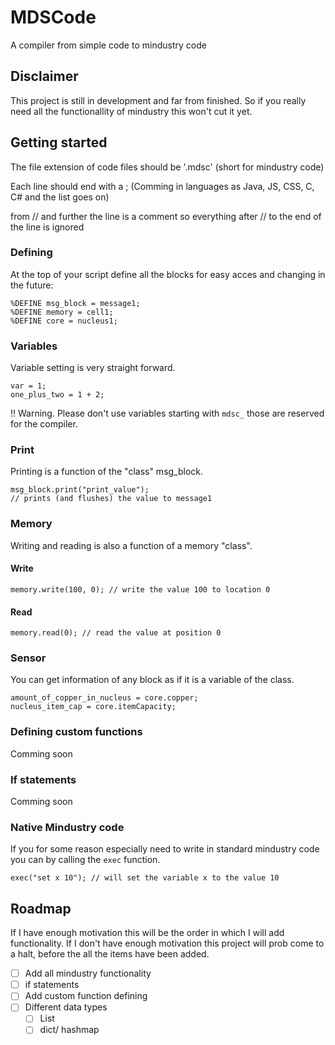 # MDSCode
A compiler from simple code to mindustry code

## Disclaimer
This project is still in development and far from finished. So if you really need all the functionallity of mindustry this won't cut it yet.

## Getting started
The file extension of code files should be '.mdsc' (short for mindustry code)

Each line should end with a ; (Comming in languages as Java, JS, CSS, C, C# and the list goes on)

from // and further the line is a comment so everything after // to the end of the line is ignored

### Defining
At the top of your script define all the blocks for easy acces and changing in the future:
```
%DEFINE msg_block = message1;
%DEFINE memory = cell1;
%DEFINE core = nucleus1;
```

### Variables
Variable setting is very straight forward.
```
var = 1;
one_plus_two = 1 + 2;
```

!! Warning. Please don't use variables starting with ``mdsc_`` those are reserved for the compiler.

### Print
Printing is a function of the "class" msg_block.
```
msg_block.print("print_value");
// prints (and flushes) the value to message1
```

### Memory
Writing and reading is also a function of a memory "class".

#### Write
```
memory.write(100, 0); // write the value 100 to location 0
```
#### Read
```
memory.read(0); // read the value at position 0
```

### Sensor
You can get information of any block as if it is a variable of the class.
```
amount_of_copper_in_nucleus = core.copper;
nucleus_item_cap = core.itemCapacity;
```

### Defining custom functions
Comming soon

### If statements
Comming soon

### Native Mindustry code
If you for some reason especially need to write in standard mindustry code you can by calling the ``exec`` function.
```
exec("set x 10"); // will set the variable x to the value 10
```

## Roadmap
If I have enough motivation this will be the order in which I will add functionality. If I don't have enough motivation this project will prob come to a halt, before the all the items have been added.

- [ ] Add all mindustry functionality
- [ ] if statements
- [ ] Add custom function defining
- [ ] Different data types
    - [ ] List
    - [ ] dict/ hashmap
